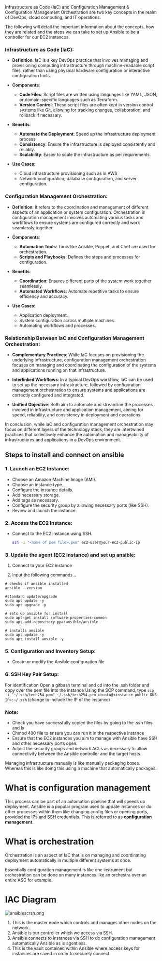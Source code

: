 Infrastructure as Code (IaC) and Configuration Management & Configuration Management Orchestration are two key concepts in the realm of DevOps, cloud computing, and IT operations. 

The following will detail the important information about the concepts, how they are related and the steps we can take to set up Ansible to be a controller for our EC2 instances. 

### **Infrastructure as Code (IaC):**

   - **Definition**: IaC is a key DevOps practice that involves managing and provisioning computing infrastructure through machine-readable script files, rather than using physical hardware configuration or interactive configuration tools.
   
   - **Components**:
     - **Code Files**: Script files are written using languages like YAML, JSON, or domain-specific languages such as Terraform.
     - **Version Control**: These script files are often kept in version control systems like Git, allowing for tracking changes, collaboration, and rollback if necessary.
     
   - **Benefits**:
     - **Automate the Deployment**: Speed up the infrastructure deployment process.
     - **Consistency**: Ensure the infrastructure is deployed consistently and reliably.
     - **Scalability**: Easier to scale the infrastructure as per requirements.
     
   - **Use Cases**: 
     - Cloud infrastructure provisioning such as in AWS
     - Network configuration, database configuration, and server configuration.

### **Configuration Management Orchestration**:

   - **Definition**: It refers to the coordination and management of different aspects of an application or system configuration. Orchestration in configuration management involves automating various tasks and workflows to ensure systems are configured correctly and work seamlessly together.
   
   - **Components**:
     - **Automation Tools**: Tools like Ansible, Puppet, and Chef are used for orchestration.
     - **Scripts and Playbooks**: Defines the steps and processes for configuration.
     
   - **Benefits**:
     - **Coordination**: Ensures different parts of the system work together seamlessly.
     - **Automated Workflows**: Automate repetitive tasks to ensure efficiency and accuracy.
     
   - **Use Cases**: 
     - Application deployment.
     - System configuration across multiple machines.
     - Automating workflows and processes.

### Relationship Between IaC and Configuration Management Orchestration:

- **Complementary Practices**: While IaC focuses on provisioning the underlying infrastructure, configuration management orchestration focuses on managing and coordinating the configuration of the systems and applications running on that infrastructure.
  
- **Interlinked Workflows**: In a typical DevOps workflow, IaC can be used to set up the necessary infrastructure, followed by configuration management orchestration to ensure systems and applications are correctly configured and integrated.
  
- **Unified Objective**: Both aim to automate and streamline the processes involved in infrastructure and application management, aiming for speed, reliability, and consistency in deployment and operations.

In conclusion, while IaC and configuration management orchestration may focus on different layers of the technology stack, they are intertwined practices that collectively enhance the automation and manageability of infrastructures and applications in a DevOps environment.

## Steps to install and connect on ansible

### 1. **Launch an EC2 Instance:**

   - Choose an Amazon Machine Image (AMI).
   - Choose an instance type.
   - Configure the instance details.
   - Add necessary storage.
   - Add tags as necessary.
   - Configure the security group by allowing necessary ports (like SSH).
   - Review and launch the instance.

### 2. **Access the EC2 Instance:**

   - Connect to the EC2 instance using SSH.
     ```bash
     ssh -i "<name of pem file>.pem" ec2-user@your-ec2-public-ip
     ```

### 3. **Update the agent (EC2 Instance) and set up ansible:**

1. Connect to your EC2 instance
 
2. Input the following commands...
```
# checks if ansible installed
ansible --version
 
#standard update/upgrade
sudo apt update -y
sudo apt upgrade -y
 
# sets up ansible for install
sudo apt-get install software-properties-common
sudo apt-add-repository ppa:ansible/ansible
 
# installs ansible
sudo apt update -y
sudo apt install ansible -y
```

### 5. **Configuration and Inventory Setup:**

   - Create or modify the Ansible configuration file 

### 6. **SSH Key Pair Setup:**

For identification 
Open a gitbash terminal and cd into the .ssh folder and copy over the pem file into the instance 
Using the SCP command, type `scp -i "~/.ssh/tech254.pem" ~/.ssh/tech254.pem ubuntu@<instance public DNS IP>:~/.ssh` (change to include the IP of the instance)

### Note:
- Check you have successfully copied the files by going to the .ssh files and ls 
- Chmod 400 file to ensure you can run it in the respective instance
- Ensure that the EC2 instances you aim to manage with Ansible have SSH and other necessary ports open.
- Adjust the security groups and network ACLs as necessary to allow connectivity between the Ansible controller and the target hosts.


Managing infrastructure manually is like manually packaging boxes. Whereas this is like doing this using a machine that automatically packages.


# What is configuration management

This process can be part of an automation pipeline that will speeds up deployment. Ansible is a popular program used to update instances or do other processes within them like changing config files or opening ports, provided the IPs and SSH credentials. This is referred to as  **configuration management**.

# What is orchestration

Orchestration is an aspect of IaC that is on managing and coordinating deployment automatically in multiple different systems at once. 

Essentially configuration management is like one instrument but orchestration can be done on many instances like an orchestra over an entire ASG for example.

# IAC Diagram
![ansiblescrsh.png](..%2F..%2FDocuments%2FDiagrams%2Fansiblescrsh.png)

1. This is the master node which controls and manages other nodes on the network.
2. Ansible is our controller which we access via SSH. 
3. Ansible connects to instances via SSH to do configuration management automatically Ansible as is agentless.
4. This is the vault contained within Ansible where access keys for instances are saved in order to securely connect. 
